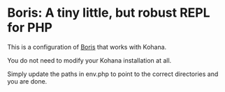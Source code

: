 # Boris: A tiny little, but robust REPL for PHP

This is a configuration of [Boris](https://github.com/d11wtq/boris) that works with Kohana.

You do not need to modify your Kohana installation at all.

Simply update the paths in env.php to point to the correct directories and you are done.
